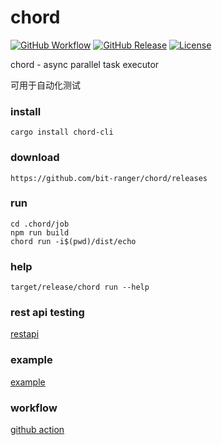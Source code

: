 # chord

[![GitHub Workflow](https://img.shields.io/github/workflow/status/bit-ranger/chord/master?label=master)](https://github.com/bit-ranger/chord/actions/workflows/master.yml)
[![GitHub Release](https://img.shields.io/github/v/release/bit-ranger/chord?include_prereleases)](https://github.com/bit-ranger/chord/releases/latest)
[![License](https://img.shields.io/github/license/bit-ranger/chord)](https://github.com/bit-ranger/chord/blob/master/LICENSE)

chord - async parallel task executor

可用于自动化测试

### install

    cargo install chord-cli

### download

    https://github.com/bit-ranger/chord/releases

### run

    cd .chord/job
    npm run build
    chord run -i$(pwd)/dist/echo

### help

    target/release/chord run --help

### rest api testing

[restapi](https://github.com/bit-ranger/chord/tree/master/.chord/job/src/restapi)

### example

[example](https://github.com/bit-ranger/chord/tree/master/.chord/job)

### workflow

[github action](https://github.com/bit-ranger/chord/blob/master/.github/workflows/master.yml)